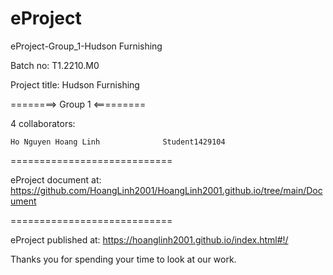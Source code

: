 # eProject
eProject-Group_1-Hudson Furnishing 

Batch no: T1.2210.M0

Project title: Hudson Furnishing 

========> Group 1 <=========

4 collaborators:

    Ho Nguyen Hoang Linh              Student1429104

============================

eProject document at: https://github.com/HoangLinh2001/HoangLinh2001.github.io/tree/main/Document

============================

eProject published at: https://hoanglinh2001.github.io/index.html#!/


Thanks you for spending your time to look at our work.

